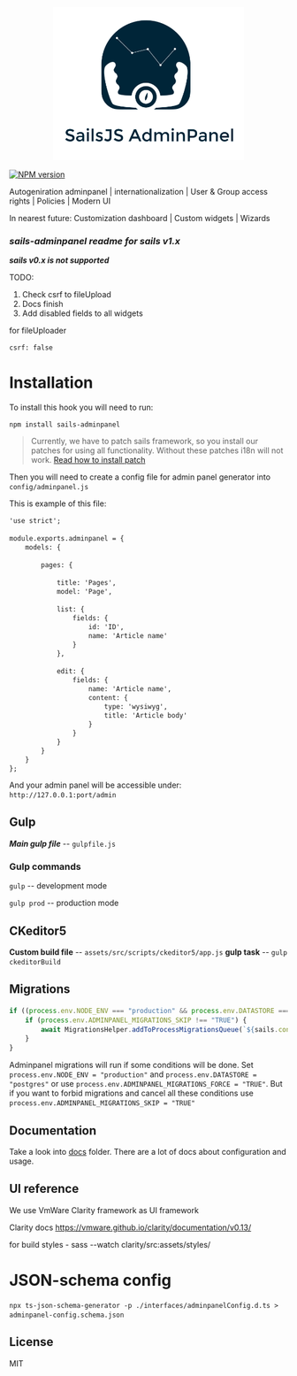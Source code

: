 
<p align="center">
<img alt="Redox" width="346" src="assets/identy/logo.svg">
</p>



<span class="badge-npmversion"><a href="https://npmjs.org/package/sails-adminpanel" title="View this project on NPM"><img src="https://img.shields.io/npm/v/sails-adminpanel.svg" alt="NPM version" /></a></span>


Autogeniration adminpanel |  internationalization | User & Group access rights | Policies | Modern UI

In nearest future: Customization dashboard | Custom widgets | Wizards

### ***sails-adminpanel readme for sails v1.x***

___sails v0.x is not supported___

TODO:
1. Check csrf to fileUpload
2. Docs finish
3. Add disabled fields to all widgets

for fileUploader

    csrf: false


# Installation

To install this hook you will need to run:

    npm install sails-adminpanel

> Currently, we have to patch sails framework, so you install our patches for using
all functionality. Without these patches i18n will not work. [Read how to install patch](https://www.npmjs.com/package/muddy-water)

Then you will need to create a config file for admin panel generator into `config/adminpanel.js`

This is example of this file:

    'use strict';

    module.exports.adminpanel = {
        models: {

            pages: {

                title: 'Pages',
                model: 'Page',

                list: {
                    fields: {
                        id: 'ID',
                        name: 'Article name'
                    }
                },

                edit: {
                    fields: {
                        name: 'Article name',
                        content: {
                            type: 'wysiwyg',
                            title: 'Article body'
                        }
                    }
                }
            }
        }
    };


And your admin panel will be accessible under: `http://127.0.0.1:port/admin`

## Gulp
***Main gulp file*** -- `gulpfile.js`
### Gulp commands
`gulp` -- development mode

`gulp prod` -- production mode

## CKeditor5
**Custom build file** -- `assets/src/scripts/ckeditor5/app.js`
**gulp task** -- `gulp ckeditorBuild`

## Migrations
```javascript
if ((process.env.NODE_ENV === "production" && process.env.DATASTORE === "postgres") || process.env.ADMINPANEL_MIGRATIONS_FORCE === "TRUE")  {
    if (process.env.ADMINPANEL_MIGRATIONS_SKIP !== "TRUE") {
        await MigrationsHelper.addToProcessMigrationsQueue(`${sails.config.adminpanel.rootPath}/migrations`, "up");
    }
}
```

Adminpanel migrations will run if some conditions will be done.
Set `process.env.NODE_ENV = "production"` and `process.env.DATASTORE = "postgres"`
or use `process.env.ADMINPANEL_MIGRATIONS_FORCE = "TRUE"`. But if you want to forbid
migrations and cancel all these conditions use `process.env.ADMINPANEL_MIGRATIONS_SKIP = "TRUE"`

## Documentation

Take a look into [docs](https://github.com/sails-adminpanel/sails-adminpanel/tree/master/docs) folder. There are a lot of docs about configuration and usage.

## UI reference

We use VmWare Clarity framework as UI framework

Clarity docs https://vmware.github.io/clarity/documentation/v0.13/

for build styles - sass --watch clarity/src:assets/styles/

# JSON-schema config

`npx ts-json-schema-generator -p ./interfaces/adminpanelConfig.d.ts > adminpanel-config.schema.json`

## License

MIT
